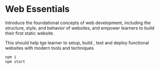 # Web Essentials

Introduce the foundational concepts of web development, including the structure, style, and behavior of websites, and empower learners to build their first static website.

This should help tge learner to setup, build , test and deploy functional websites with modern tools and techniques

```sh
npm i
npm start
```
